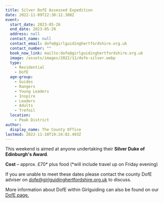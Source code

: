 ```yaml
---
title: Silver DofE Assessed Expedition
date: 2022-11-09T22:38:12.308Z
event:
  start_date: 2023-05-26
  end_date: 2023-05-29
  address: null
  contact_name: null
  contact_email: dofe@girlguidinghertfordshire.org.uk
  contact_number: ""
  book_now_link: mailto:dofe@girlguidinghertfordshire.org.uk
  image: /assets/images/2022/11/dofe-silver.webp
  type:
    - Residential
    - DofE
  age-group:
    - Guides
    - Rangers
    - Young Leaders
    - Inspire
    - Leaders
    - Adults
    - Trefoil
  location:
    - Peak District
author:
  display_name: The County Office
lastmod: 2022-11-10T19:24:02.493Z
---
```

This weekend is aimed at anyone undertaking their **Silver Duke of Edinburgh's Award**.

**Cost** – approx. £70\* plus food (\*will include travel up on Friday evening)

If you are unable to meet these dates please contact the county DofE adviser on <dofe@girlguidinghertfordshire.org.uk> to discuss.

More information about DofE within Girlguiding can also be found on our [DofE page.](/youth-opportunities/dofe/)
